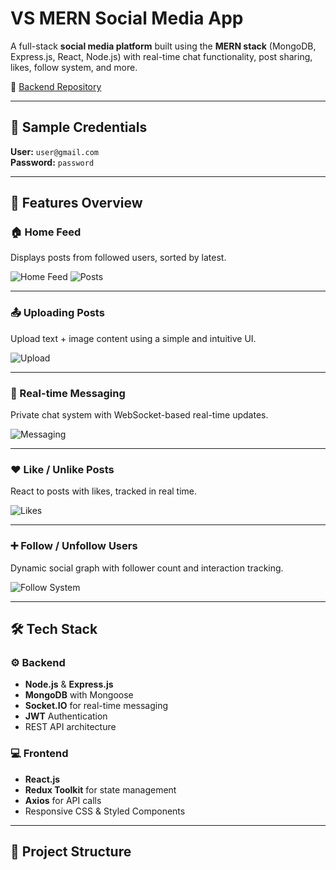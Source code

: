 # VS MERN Social Media App

A full-stack **social media platform** built using the **MERN stack** (MongoDB, Express.js, React, Node.js) with real-time chat functionality, post sharing, likes, follow system, and more.

📁 [Backend Repository](https://github.com/adisagar2003/mern-social-media-realtime-app)

---

## 🧪 Sample Credentials

**User:** `user@gmail.com`  
**Password:** `password`

---

## 📸 Features Overview

### 🏠 Home Feed
Displays posts from followed users, sorted by latest.

![Home Feed](https://github.com/adisagar2003/Vs-MERN-Social-media/assets/69413640/002e41ec-87d8-4179-9fd9-729dc818a180)
![Posts](https://github.com/adisagar2003/Vs-MERN-Social-media/assets/69413640/4a151191-0f53-42da-b8f4-f036363e8de7)

---

### 📤 Uploading Posts
Upload text + image content using a simple and intuitive UI.

![Upload](https://github.com/adisagar2003/Vs-MERN-Social-media/assets/69413640/d1481599-80cd-4241-9c76-ed8c6d8922c2)

---

### 💬 Real-time Messaging
Private chat system with WebSocket-based real-time updates.

![Messaging](https://github.com/adisagar2003/Vs-MERN-Social-media/assets/69413640/ae82c9cc-8512-480a-8b9a-dd0e1e29cda9)

---

### ❤️ Like / Unlike Posts
React to posts with likes, tracked in real time.

![Likes](https://github.com/adisagar2003/Vs-MERN-Social-media/assets/69413640/d51dacb1-2be0-49f4-9c7c-eb99aa71d391)

---

### ➕ Follow / Unfollow Users
Dynamic social graph with follower count and interaction tracking.

![Follow System](https://github.com/adisagar2003/Vs-MERN-Social-media/assets/69413640/9dc4816d-ca97-4b90-be51-e181d907a22d)

---

## 🛠️ Tech Stack

### ⚙️ Backend
- **Node.js** & **Express.js**
- **MongoDB** with Mongoose
- **Socket.IO** for real-time messaging
- **JWT** Authentication
- REST API architecture

### 💻 Frontend
- **React.js**
- **Redux Toolkit** for state management
- **Axios** for API calls
- Responsive CSS & Styled Components

---

## 🧩 Project Structure

